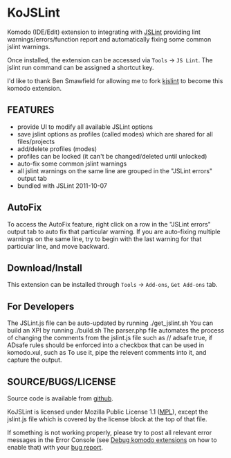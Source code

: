 KoJSLint
========

Komodo (IDE/Edit) extension to integrating with [JSLint] providing lint warnings/errors/function report and automatically fixing some common jslint warnings.

Once installed, the extension can be accessed via `Tools` -> `JS Lint`. The jslint run command can be assigned a shortcut key.

I'd like to thank Ben Smawfield for allowing me to fork [kjslint] to become this komodo extension.

  [JSLint]: http://www.jslint.com/
  [kjslint]: http://github.com/theSmaw/kJSLint

FEATURES
--------
- provide UI to modify all available JSLint options
- save jslint options as profiles (called modes) which are shared for all files/projects
- add/delete profiles (modes)
- profiles can be locked (it can't be changed/deleted until unlocked)
- auto-fix some common jslint warnings
- all jslint warnings on the same line are grouped in the "JSLint errors" output tab
- bundled with JSLint 2011-10-07

AutoFix
-------
To access the AutoFix feature, right click on a row in the "JSLint errors" output tab to auto fix that particular warning. If you are auto-fixing multiple warnings on the same line, try to begin with the last warning for that particular line, and move backward.

Download/Install
----------------
This extension can be installed through `Tools` -> `Add-ons`, `Get Add-ons` tab.

For Developers
--------------

The JSLint.js file can be auto-updated by running ./get_jslint.sh
You can build an XPI by running ./build.sh
The parser.php file automates the process of changing the comments from the jslint.js file such as
  //     adsafe     true, if ADsafe rules should be enforced
into a checkbox that can be used in komodo.xul, such as
  <checkbox id="adsafe" class="kojslint_checkbox" label="true, if ADsafe rules should be enforced" />
To use it, pipe the relevent comments into it, and capture the output.
  
SOURCE/BUGS/LICENSE
------------------
Source code is available from [github].

KoJSLint is licensed under Mozilla Public License 1.1 ([MPL]), except the jslint.js file which is covered by the license block at the top of that file.

If something is not working properly, please try to post all relevant error messages in the Error Console (see [Debug komodo extensions] on how to enable that) with your [bug report].

  [github]: http://github.com/liucougar/kojslint
  [Debug komodo extensions]: http://www.liucougar.net/blog/archives/262
  [bug report]: http://github.com/liucougar/kojslint/issues
  [MPL]: http://www.opensource.org/licenses/mozilla1.1.php